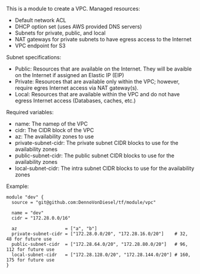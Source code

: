 This is a module to create a VPC. Managed resources:

- Default network ACL
- DHCP option set (uses AWS provided DNS servers)
- Subnets for private, public, and local
- NAT gateways for private subnets to have egress access to the Internet
- VPC endpoint for S3

Subnet specifications:

- Public: Resources that are available on the Internet. They will be avaible on the Internet if assigned an Elastic IP (EIP)
- Private: Resources that are available only within the VPC; however, require egres Internet access via NAT gateway(s).
- Local: Resources that are available within the VPC and do not have egress Internet access (Databases, caches, etc.)

Required variables:

- name: The namep of the VPC
- cidr: The CIDR block of the VPC
- az: The availability zones to use
- private-subnet-cidr: The private subnet CIDR blocks to use for the availability zones
- public-subnet-cidr: The public subnet CIDR blocks to use for the availability zones
- local-subnet-cidr: The intra subnet CIDR blocks to use for the availability zones

Example:

```
module "dev" {
  source = "git@github.com:DennoVonDiesel/tf/module/vpc"

  name = "dev"
  cidr = "172.28.0.0/16"

  az                  = ["a", "b"]
  private-subnet-cidr = ["172.28.0.0/20", "172.28.16.0/20"]    # 32, 48 for future use
  public-subnet-cidr  = ["172.28.64.0/20", "172.28.80.0/20"]   # 96, 112 for future use
  local-subnet-cidr   = ["172.28.128.0/20", "172.28.144.0/20"] # 160, 175 for future use 
}
```
